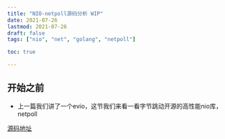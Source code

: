 ```yaml
---
title: "NIO-netpoll源码分析 WIP"
date: 2021-07-26
lastmod: 2021-07-26
draft: false
tags: ["nio", "net", "golang", "netpoll"]

toc: true

---
```

## 开始之前
- 上一篇我们讲了一个evio，这节我们来看一看字节跳动开源的高性能nio库，netpoll

[源码地址](https://github.com/cloudwego/netpoll)